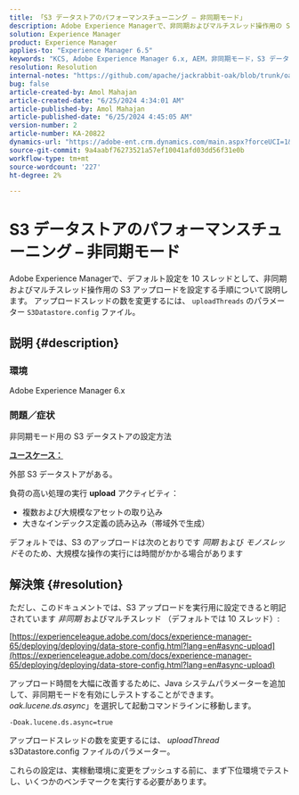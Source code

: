 ```yaml
---
title: 「S3 データストアのパフォーマンスチューニング – 非同期モード」
description: Adobe Experience Managerで、非同期およびマルチスレッド操作用の S3 アップロード（デフォルトは 10 スレッド）を設定する方法を説明します。
solution: Experience Manager
product: Experience Manager
applies-to: "Experience Manager 6.5"
keywords: "KCS, Adobe Experience Manager 6.x, AEM，非同期モード，S3 データソース，OSGi"
resolution: Resolution
internal-notes: "https://github.com/apache/jackrabbit-oak/blob/trunk/oak-blob-plugins/src/main/java/org/apache/jackrabbit/oak/plugins/blob/AbstractSharedCachingDataStore.java#L250"
bug: false
article-created-by: Amol Mahajan
article-created-date: "6/25/2024 4:34:01 AM"
article-published-by: Amol Mahajan
article-published-date: "6/25/2024 4:45:05 AM"
version-number: 2
article-number: KA-20822
dynamics-url: "https://adobe-ent.crm.dynamics.com/main.aspx?forceUCI=1&pagetype=entityrecord&etn=knowledgearticle&id=02653d24-ac32-ef11-840a-6045bd06eea5"
source-git-commit: 9a4aabf76273521a57ef10041afd03dd56f31e0b
workflow-type: tm+mt
source-wordcount: '227'
ht-degree: 2%

---
```


# S3 データストアのパフォーマンスチューニング – 非同期モード


Adobe Experience Managerで、デフォルト設定を 10 スレッドとして、非同期およびマルチスレッド操作用の S3 アップロードを設定する手順について説明します。 アップロードスレッドの数を変更するには、 `uploadThreads` のパラメーター `S3Datastore.config` ファイル。

## 説明 {#description}


### <b>環境</b>

Adobe Experience Manager 6.x



### <b>問題／症状</b>

非同期モード用の S3 データストアの設定方法

<u><b>ユースケース：</b></u>

外部 S3 データストアがある。

負荷の高い処理の実行 <b>upload</b> アクティビティ：

- 複数および大規模なアセットの取り込み
- 大きなインデックス定義の読み込み（帯域外で生成）




デフォルトでは、S3 のアップロードは次のとおりです *同期* および *モノスレッド*&#x200B;そのため、大規模な操作の実行には時間がかかる場合があります


## 解決策 {#resolution}


ただし、このドキュメントでは、S3 アップロードを実行用に設定できると明記されています *非同期* およびマルチスレッド （デフォルトでは 10 スレッド）:

[https://experienceleague.adobe.com/docs/experience-manager-65/deploying/deploying/data-store-config.html?lang=en#async-upload](https://experienceleague.adobe.com/docs/experience-manager-65/deploying/deploying/data-store-config.html?lang=en#async-upload)



アップロード時間を大幅に改善するために、Java システムパラメーターを追加して、非同期モードを有効にしテストすることができます。*oak.lucene.ds.async*」を選択して起動コマンドラインに移動します。


```
-Doak.lucene.ds.async=true
```


アップロードスレッドの数を変更するには、 *uploadThread* s3Datastore.config ファイルのパラメーター。



これらの設定は、実稼動環境に変更をプッシュする前に、まず下位環境でテストし、いくつかのベンチマークを実行する必要があります。
